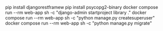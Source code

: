 pip install djangorestframew
pip install psycopg2-binary
docker compose run --rm web-app sh -c "django-admin startproject library ." 
docker compose run --rm web-app sh -c "python manage.py createsuperuser"
docker compose run --rm web-app sh -c "python manage.py migrate"